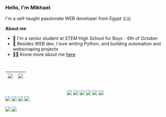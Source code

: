 <!-- - 👋 Hi, I’m @MikhaelMounay. A senior at STEM High School for Boys - 6th of October
- 👀 I’m interested in Computer Science (mostly Web Development and Software Engineering)
- 🌱 I’m currently learning JS frameworks (Vue JS & Nuxt JS) / Machine Learning
- 📫 You can to reach me on [email](mailto:mikhaelmounay@gmail.com) / [facebook](https://www.facebook.com/mikhael.mounay.75) -->
<!-- - 💞️ I’m looking to collaborate on ... -->

<!---
MikhaelMounay/MikhaelMounay is a ✨ special ✨ repository because its `README.md` (this file) appears on your GitHub profile.
You can click the Preview link to take a look at your changes.
--->

### Hello, I'm Mikhael

I'm a self-taught passionate WEB developer from Egypt :egypt:

**About me**
 - :school: I'm a senior student at STEM High School for Boys - 6th of October
 - :snake: Besides WEB dev, I love writing Python, and building automation and webscraping projects
 - :raising_hand_man: Know more about me [here](https://mikhaelrais.me/)



<br>

| <a href="https://github.com/anuraghazra/github-readme-stats"><img align="center" src="https://github-readme-stats.vercel.app/api?username=MikhaelMounay&show_icons=true&theme=transparent&hide_border=true" /></a> | <a href="https://github.com/MikhaelMounay?tab=repositories"><img align="center" src="https://github-readme-stats.vercel.app/api/top-langs/?username=MikhaelMounay&layout=compact&show_icons=true&theme=transparent&hide_border=true" /></a> |
| ------------- | ------------- |

<br>

<!-- ![HTML](https://img.shields.io/badge/-HTML-E34F26?logo=HTML5&logoColor=white&style=flat)
![CSS](https://img.shields.io/badge/-CSS-1572B6?logo=CSS3&logoColor=white&style=flat)
![JavaScript](https://img.shields.io/badge/-JavaScript-F7DF1E?logo=JavaScript&logoColor=white&style=flat)
![Node.js](https://img.shields.io/badge/-Node.js-339933?logo=Node.js&logoColor=white&style=flat)
![Sass](https://img.shields.io/badge/-Sass-CC6699?logo=Sass&logoColor=white&style=flat)
![Vue.js](https://img.shields.io/badge/-Vue.js-4FC08D?logo=Vue.js&logoColor=white&style=flat)
<br>

![Kotlin](https://img.shields.io/badge/-Kotlin-7F52FF?logo=Kotlin&logoColor=white&style=flat)
![Android](https://img.shields.io/badge/-Android-3DDC84?logo=Android&logoColor=white&style=flat)
![Dart](https://img.shields.io/badge/-Dart-0175C2?logo=Dart&logoColor=white&style=flat)
![Flutter](https://img.shields.io/badge/-Flutter-02569B?logo=Flutter&logoColor=white&style=flat)
<br>

![Python](https://img.shields.io/badge/-Python-3776AB?logo=Python&logoColor=white&style=flat)
![C++](https://img.shields.io/badge/-C%2B%2B-00599C?logo=C%2B%2B&logoColor=white&style=flat) -->

<div align="center">
<img src="https://img.shields.io/badge/-HTML-E34F26?logo=HTML5&logoColor=white&style=flat"> <img src="https://img.shields.io/badge/-CSS-1572B6?logo=CSS3&logoColor=white&style=flat"> <img src="https://img.shields.io/badge/-JavaScript-F7DF1E?logo=JavaScript&logoColor=white&style=flat">
<img src="https://img.shields.io/badge/-Node.js-339933?logo=Node.js&logoColor=white&style=flat"> <img src="https://img.shields.io/badge/-Sass-CC6699?logo=Sass&logoColor=white&style=flat"> <img src="https://img.shields.io/badge/-Vue.js-4FC08D?logo=Vue.js&logoColor=white&style=flat">
</div>
<img src="https://img.shields.io/badge/-Kotlin-7F52FF?logo=Kotlin&logoColor=white&style=flat"> <img src="https://img.shields.io/badge/-Android-3DDC84?logo=Android&logoColor=white&style=flat"> <img src="https://img.shields.io/badge/-Dart-0175C2?logo=Dart&logoColor=white&style=flat"> <img src="https://img.shields.io/badge/-Flutter-02569B?logo=Flutter&logoColor=white&style=flat">

<img src="https://img.shields.io/badge/-Python-3776AB?logo=Python&logoColor=white&style=flat"> <img src="https://img.shields.io/badge/-C++-00599C?logo=C++&logoColor=white&style=flat">
